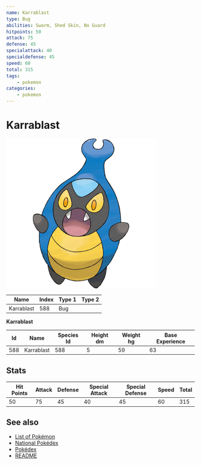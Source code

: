 ```yaml
---
name: Karrablast
type: Bug
abilities: Swarm, Shed Skin, No Guard
hitpoints: 50
attack: 75
defense: 45
specialattack: 40
specialdefense: 45
speed: 60
total: 315
tags:
    - pokemon
categories:
    - pokemon
---
```


# Karrablast


![Karrablast](images/588.png)

| **Name** | **Index** | **Type 1** | **Type 2** |
|----|----|----|----|
| Karrablast | 588 | Bug  |  |

**Karrablast** 




| **Id** | **Name** | **Species Id** | **Height dm** | **Weight hg** | **Base Experience** |
|--------|----------|----------------|------------|------------|---------------------|
| 588 | Karrablast | 588 | 5 | 59 | 63 |



## Stats

| **Hit Points** | **Attack** | **Defense** | **Special Attack** | **Special Defense** | **Speed** | **Total** |
|----------------|------------|-------------|--------------------|---------------------|-----------|-----------|
| 50 | 75 | 45 | 40 | 45 | 60 | 315 |

## See also

- [List of Pokémon](../pokemon.md)
- [National Pokédex](../national_pokedex.md)
- [Pokédex](../pokedex.md)
- [README](../README.md)
